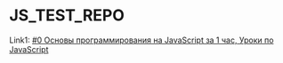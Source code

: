# JS_TEST_REPO

Link1: [#0 Основы программирования на JavaScript за 1 час, Уроки по JavaScript](https://www.youtube.com/watch?v=2yT8jMgWvko)
